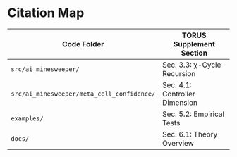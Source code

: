 # Citation Map

| Code Folder                                | TORUS Supplement Section       |
| ------------------------------------------ | ------------------------------ |
| `src/ai_minesweeper/`                      | Sec. 3.3: χ-Cycle Recursion    |
| `src/ai_minesweeper/meta_cell_confidence/` | Sec. 4.1: Controller Dimension |
| `examples/`                                | Sec. 5.2: Empirical Tests      |
| `docs/`                                    | Sec. 6.1: Theory Overview      |
